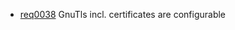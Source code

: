   * [req0038](https://github.com/DomainDrivenArchitecture/ddaRequirement/blob/master/en/requirements/req0038.md) GnuTls incl. certificates are configurable